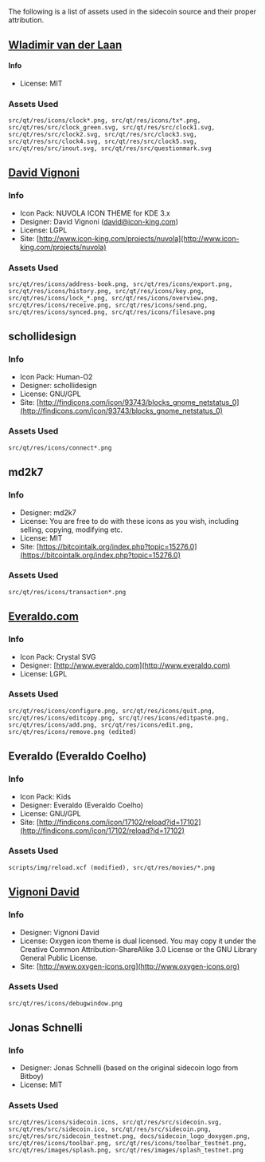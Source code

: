 The following is a list of assets used in the sidecoin source and their proper attribution.

[Wladimir van der Laan](https://github.com/laanwj)
-----------------------
#### Info
* License: MIT

### Assets Used
	src/qt/res/icons/clock*.png, src/qt/res/icons/tx*.png,
	src/qt/res/src/clock_green.svg, src/qt/res/src/clock1.svg,
	src/qt/res/src/clock2.svg, src/qt/res/src/clock3.svg,
	src/qt/res/src/clock4.svg, src/qt/res/src/clock5.svg,
	src/qt/res/src/inout.svg, src/qt/res/src/questionmark.svg

[David Vignoni](http://www.icon-king.com)
-----------------------

### Info
* Icon Pack: NUVOLA ICON THEME for KDE 3.x
* Designer: David Vignoni (david@icon-king.com)
* License: LGPL
* Site: [http://www.icon-king.com/projects/nuvola](http://www.icon-king.com/projects/nuvola)

### Assets Used
	src/qt/res/icons/address-book.png, src/qt/res/icons/export.png,
	src/qt/res/icons/history.png, src/qt/res/icons/key.png,
	src/qt/res/icons/lock_*.png, src/qt/res/icons/overview.png,
	src/qt/res/icons/receive.png, src/qt/res/icons/send.png,
	src/qt/res/icons/synced.png, src/qt/res/icons/filesave.png

schollidesign
-----------------------

### Info
* Icon Pack: Human-O2
* Designer: schollidesign
* License: GNU/GPL
* Site: [http://findicons.com/icon/93743/blocks_gnome_netstatus_0](http://findicons.com/icon/93743/blocks_gnome_netstatus_0)

### Assets Used
	src/qt/res/icons/connect*.png

md2k7
-----------------------

### Info
* Designer: md2k7
* License: You are free to do with these icons as you wish, including selling, copying, modifying etc.
* License: MIT
* Site: [https://bitcointalk.org/index.php?topic=15276.0](https://bitcointalk.org/index.php?topic=15276.0)

### Assets Used
	src/qt/res/icons/transaction*.png

[Everaldo.com](http://www.everaldo.com)
-----------------------

### Info
* Icon Pack: Crystal SVG
* Designer: [http://www.everaldo.com](http://www.everaldo.com)
* License: LGPL

### Assets Used
	src/qt/res/icons/configure.png, src/qt/res/icons/quit.png,
	src/qt/res/icons/editcopy.png, src/qt/res/icons/editpaste.png,
	src/qt/res/icons/add.png, src/qt/res/icons/edit.png,
	src/qt/res/icons/remove.png (edited)

Everaldo (Everaldo Coelho)
-----------------------

### Info
* Icon Pack: Kids
* Designer: Everaldo (Everaldo Coelho)
* License: GNU/GPL 
* Site: [http://findicons.com/icon/17102/reload?id=17102](http://findicons.com/icon/17102/reload?id=17102)

### Assets Used
	scripts/img/reload.xcf (modified), src/qt/res/movies/*.png

[Vignoni David](http://www.oxygen-icons.org)
-----------------------

### Info
* Designer: Vignoni David
* License: Oxygen icon theme is dual licensed. You may copy it under the Creative Common Attribution-ShareAlike 3.0 License or the GNU Library General Public License.
* Site: [http://www.oxygen-icons.org](http://www.oxygen-icons.org)

### Assets Used
	src/qt/res/icons/debugwindow.png

Jonas Schnelli
-----------------------

### Info
* Designer: Jonas Schnelli (based on the original sidecoin logo from Bitboy)
* License: MIT

### Assets Used
	src/qt/res/icons/sidecoin.icns, src/qt/res/src/sidecoin.svg,
	src/qt/res/src/sidecoin.ico, src/qt/res/src/sidecoin.png,
	src/qt/res/src/sidecoin_testnet.png, docs/sidecoin_logo_doxygen.png,
	src/qt/res/icons/toolbar.png, src/qt/res/icons/toolbar_testnet.png,
	src/qt/res/images/splash.png, src/qt/res/images/splash_testnet.png
